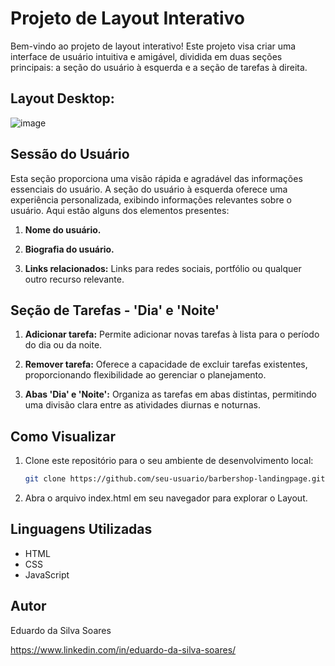 # Projeto de Layout Interativo

Bem-vindo ao projeto de layout interativo! Este projeto visa criar uma interface de usuário intuitiva e amigável, dividida em duas seções principais: a seção do usuário à esquerda e a seção de tarefas à direita.

## Layout Desktop:
![image](https://github.com/eduardossoares/layout-aceleradora-agil/assets/128731192/5120bb69-3cb8-40c8-a587-08b1155f2934)


## Sessão do Usuário
Esta seção proporciona uma visão rápida e agradável das informações essenciais do usuário.
A seção do usuário à esquerda oferece uma experiência personalizada, exibindo informações relevantes sobre o usuário. Aqui estão alguns dos elementos presentes:

1. **Nome do usuário.**

2. **Biografia do usuário.**

3. **Links relacionados:** Links para redes sociais, portfólio ou qualquer outro recurso relevante.


## Seção de Tarefas - 'Dia' e 'Noite'

1. **Adicionar tarefa:** Permite adicionar novas tarefas à lista para o período do dia ou da noite.

2. **Remover tarefa:** Oferece a capacidade de excluir tarefas existentes, proporcionando flexibilidade ao gerenciar o planejamento.

3. **Abas 'Dia' e 'Noite':** Organiza as tarefas em abas distintas, permitindo uma divisão clara entre as atividades diurnas e noturnas.

## Como Visualizar

1. Clone este repositório para o seu ambiente de desenvolvimento local:

   ```bash
   git clone https://github.com/seu-usuario/barbershop-landingpage.git
   ```
2. Abra o arquivo index.html em seu navegador para explorar o Layout.

## Linguagens Utilizadas

- HTML
- CSS
- JavaScript

## Autor

Eduardo da Silva Soares

https://www.linkedin.com/in/eduardo-da-silva-soares/
